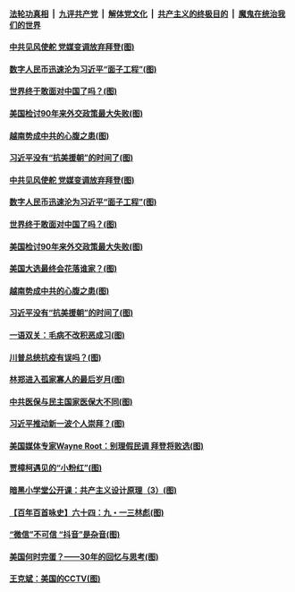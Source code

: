 

####  [法轮功真相](../../../../basic/blob/master/README.md?t=10241958) &nbsp;|&nbsp; [九评共产党](../../../../9ping.md/blob/master/README.md?t=10241958) &nbsp;|&nbsp; [解体党文化](../../../../jtdwh.md/blob/master/README.md?t=10241958)  &nbsp;|&nbsp; [共产主义的终极目的](../../../../gczydzjmd.md/blob/master/README.md?t=10241958) &nbsp;|&nbsp; [魔鬼在统治我们的世界](../../../../mgztzwmdsj.md/blob/master/README.md?t=10241958) 

#### [中共见风使舵 党媒变调放弃拜登(图)](../pages/p4/950258.md?t=10241958) 

#### [数字人民币迅速沦为习近平“面子工程”(图)](../pages/p4/950224.md?t=10241958) 

#### [世界终于敢面对中国了吗？(图)](../pages/p4/950191.md?t=10241958) 

#### [美国检讨90年来外交政策最大失败(图)](../pages/p4/950210.md?t=10241958) 

#### [越南势成中共的心腹之患(图)](../pages/p4/950194.md?t=10241958) 

#### [习近平没有“抗美援朝”的时间了(图)](../pages/p4/950134.md?t=10241958) 

#### [中共见风使舵 党媒变调放弃拜登(图)](../pages/p4/950258.md?t=10241958) 

#### [数字人民币迅速沦为习近平“面子工程”(图)](../pages/p4/950224.md?t=10241958) 

#### [世界终于敢面对中国了吗？(图)](../pages/p4/950191.md?t=10241958) 

#### [美国检讨90年来外交政策最大失败(图)](../pages/p4/950210.md?t=10241958) 

#### [美国大选最终会花落谁家？(图)](../pages/p4/950199.md?t=10241958) 

#### [越南势成中共的心腹之患(图)](../pages/p4/950194.md?t=10241958) 

#### [习近平没有“抗美援朝”的时间了(图)](../pages/p4/950134.md?t=10241958) 

#### [一语双关：毛病不改积恶成习(图)](../pages/p4/950127.md?t=10241958) 

#### [川普总统抗疫有误吗？(图)](../pages/p4/950096.md?t=10241958) 

#### [林郑进入孤家寡人的最后岁月(图)](../pages/p4/950078.md?t=10241958) 

#### [中共医保与民主国家医保大不同(图)](../pages/p4/950077.md?t=10241958) 

#### [习近平推动新一波个人崇拜？(图)](../pages/p4/950075.md?t=10241958) 

#### [美国媒体专家Wayne Root：别理假民调 拜登将败选(图)](../pages/p4/950100.md?t=10241958) 

#### [贾樟柯遇见的“小粉红”(图)](../pages/p4/950088.md?t=10241958) 

#### [暗黑小学堂公开课：共产主义设计原理（3）(图)](../pages/p4/950074.md?t=10241958) 

#### [【百年百首咏史】六十四：九・一三林彪(图)](../pages/p4/950079.md?t=10241958) 

#### [“微信”不可信 “抖音”是杂音(图)](../pages/p4/950014.md?t=10241958) 

#### [美国何时完蛋？——30年的回忆与思考(图)](../pages/p4/950013.md?t=10241958) 

#### [王克斌：美国的CCTV(图)](../pages/p4/950011.md?t=10241958) 


